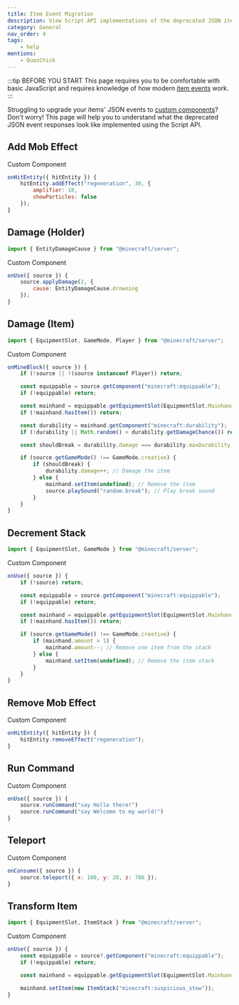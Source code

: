 ```yaml
---
title: Item Event Migration
description: View Script API implementations of the deprecated JSON item event responses.
category: General
nav_order: 4
tags:
    - help
mentions:
    - QuazChick
---
```


:::tip BEFORE YOU START
This page requires you to be comfortable with basic JavaScript and requires knowledge of how modern [item events](/items/item-events) work.
:::

Struggling to upgrade your items' JSON events to [custom components](/items/item-events#registering-custom-components)? Don't worry! This page will help you to understand what the deprecated JSON event responses look like implemented using the Script API.

## Add Mob Effect

<CodeHeader>Custom Component</CodeHeader>

```js
onHitEntity({ hitEntity }) {
    hitEntity.addEffect("regeneration", 30, {
        amplifier: 10,
        showParticles: false
    });
}
```

## Damage (Holder)

```js
import { EntityDamageCause } from "@minecraft/server";
```

<CodeHeader>Custom Component</CodeHeader>

```js
onUse({ source }) {
    source.applyDamage(2, {
        cause: EntityDamageCause.drowning
    });
}
```

## Damage (Item)

```js
import { EquipmentSlot, GameMode, Player } from "@minecraft/server";
```

<CodeHeader>Custom Component</CodeHeader>

```js
onMineBlock({ source }) {
    if (!source || !(source instanceof Player)) return;

    const equippable = source.getComponent("minecraft:equippable");
    if (!equippable) return;

    const mainhand = equippable.getEquipmentSlot(EquipmentSlot.Mainhand);
    if (!mainhand.hasItem()) return;

    const durability = mainhand.getComponent("minecraft:durability");
    if (!durability || Math.random() > durability.getDamageChance()) return;

    const shouldBreak = durability.damage === durability.maxDurability;

    if (source.getGameMode() !== GameMode.creative) {
        if (shouldBreak) {
            durability.damage++; // Damage the item
        } else {
            mainhand.setItem(undefined); // Remove the item
            source.playSound("random.break"); // Play break sound
        }
    }
}
```

## Decrement Stack

```js
import { EquipmentSlot, GameMode } from "@minecraft/server";
```

<CodeHeader>Custom Component</CodeHeader>

```js
onUse({ source }) {
    if (!source) return;

    const equippable = source.getComponent("minecraft:equippable");
    if (!equippable) return;

    const mainhand = equippable.getEquipmentSlot(EquipmentSlot.Mainhand);
    if (!mainhand.hasItem()) return;

    if (source.getGameMode() !== GameMode.creative) {
        if (mainhand.amount > 1) {
            mainhand.amount--; // Remove one item from the stack
        } else {
            mainhand.setItem(undefined); // Remove the item stack
        }
    }
}
```

## Remove Mob Effect

<CodeHeader>Custom Component</CodeHeader>

```js
onHitEntity({ hitEntity }) {
    hitEntity.removeEffect("regeneration");
}
```

## Run Command

<CodeHeader>Custom Component</CodeHeader>

```js
onUse({ source }) {
    source.runCommand("say Hello there!")
    source.runCommand("say Welcome to my world!")
}
```

## Teleport

<CodeHeader>Custom Component</CodeHeader>

```js
onConsume({ source }) {
    source.teleport({ x: 100, y: 20, z: 786 });
}
```

## Transform Item

```js
import { EquipmentSlot, ItemStack } from "@minecraft/server";
```

<CodeHeader>Custom Component</CodeHeader>

```js
onUse({ source }) {
    const equippable = source?.getComponent("minecraft:equippable");
    if (!equippable) return;

    const mainhand = equippable.getEquipmentSlot(EquipmentSlot.Mainhand);

    mainhand.setItem(new ItemStack("minecraft:suspicious_stew"));
}
```
